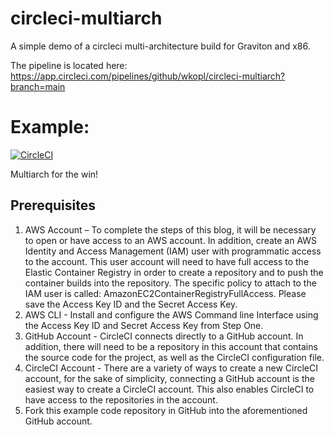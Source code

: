# circleci-multiarch

A simple demo of a circleci multi-architecture build for Graviton and x86.


The pipeline is located here:  https://app.circleci.com/pipelines/github/wkopl/circleci-multiarch?branch=main

# Example:
[![CircleCI](https://circleci.com/gh/wkopl/circleci-multiarch.svg?style=svg)](https://circleci.com/gh/wkopl/circleci-multiarch)


Multiarch for the win!

## Prerequisites

1.	AWS Account – To complete the steps of this blog, it will be necessary to open or have access to an AWS account. In addition, create an AWS Identity and Access Management (IAM) user with programmatic access to the account. This user account will need to have full access to the Elastic Container Registry in order to create a repository and to push the container builds into the repository.  The specific policy to attach to the IAM user is called: AmazonEC2ContainerRegistryFullAccess.  Please save the Access Key ID and the Secret Access Key.
2.	AWS CLI - Install and configure the AWS Command line Interface using the Access Key ID and Secret Access Key from Step One.
3.	GitHub Account - CircleCI connects directly to a GitHub account. In addition, there will need to be a repository in this account that contains the source code for the project, as well as the CircleCI configuration file.
4.	CircleCI Account - There are a variety of ways to create a new CircleCI account, for the sake of simplicity, connecting a GitHub account is the easiest way to create a CircleCI account. This also enables CircleCI to have access to the repositories in the account.
5.	 Fork this example code repository in GitHub into the aforementioned GitHub account.

